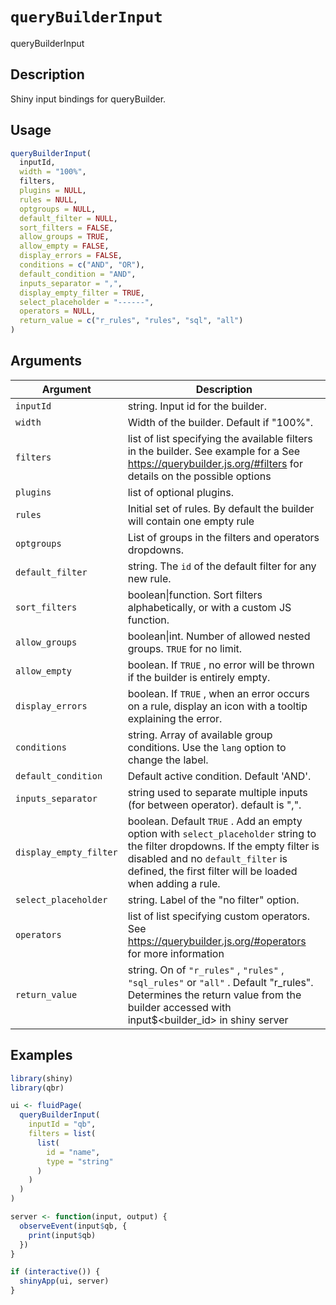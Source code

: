 # `queryBuilderInput`

queryBuilderInput

## Description

Shiny input bindings for queryBuilder.

## Usage

```r
queryBuilderInput(
  inputId,
  width = "100%",
  filters,
  plugins = NULL,
  rules = NULL,
  optgroups = NULL,
  default_filter = NULL,
  sort_filters = FALSE,
  allow_groups = TRUE,
  allow_empty = FALSE,
  display_errors = FALSE,
  conditions = c("AND", "OR"),
  default_condition = "AND",
  inputs_separator = ",",
  display_empty_filter = TRUE,
  select_placeholder = "------",
  operators = NULL,
  return_value = c("r_rules", "rules", "sql", "all")
)
```

## Arguments

| Argument               | Description                                                                                                                                                                                                                     |
| ---------------------- | ------------------------------------------------------------------------------------------------------------------------------------------------------------------------------------------------------------------------------- |
| `inputId`              | string. Input id for the builder.                                                                                                                                                                                               |
| `width`                | Width of the builder. Default if "100%".                                                                                                                                                                                        |
| `filters`              | list of list specifying the available filters in the builder. See example for a See https://querybuilder.js.org/#filters for details on the possible options                                                                    |
| `plugins`              | list of optional plugins.                                                                                                                                                                                                       |
| `rules`                | Initial set of rules. By default the builder will contain one empty rule                                                                                                                                                        |
| `optgroups`            | List of groups in the filters and operators dropdowns.                                                                                                                                                                          |
| `default_filter`       | string. The `id` of the default filter for any new rule.                                                                                                                                                                        |
| `sort_filters`         | boolean\|function. Sort filters alphabetically, or with a custom JS function.                                                                                                                                                   |
| `allow_groups`         | boolean\|int. Number of allowed nested groups. `TRUE` for no limit.                                                                                                                                                             |
| `allow_empty`          | boolean. If `TRUE` , no error will be thrown if the builder is entirely empty.                                                                                                                                                  |
| `display_errors`       | boolean. If `TRUE` , when an error occurs on a rule, display an icon with a tooltip explaining the error.                                                                                                                       |
| `conditions`           | string. Array of available group conditions. Use the `lang` option to change the label.                                                                                                                                         |
| `default_condition`    | Default active condition. Default 'AND'.                                                                                                                                                                                        |
| `inputs_separator`     | string used to separate multiple inputs (for between operator). default is ",".                                                                                                                                                 |
| `display_empty_filter` | boolean. Default `TRUE` . Add an empty option with `select_placeholder` string to the filter dropdowns. If the empty filter is disabled and no `default_filter` is defined, the first filter will be loaded when adding a rule. |
| `select_placeholder`   | string. Label of the "no filter" option.                                                                                                                                                                                        |
| `operators`            | list of list specifying custom operators. See https://querybuilder.js.org/#operators for more information                                                                                                                       |
| `return_value`         | string. On of `"r_rules"` , `"rules"` , `"sql_rules"` or `"all"` . Default "r_rules". Determines the return value from the builder accessed with input$<builder_id> in shiny server                                             |

## Examples

```r
library(shiny)
library(qbr)

ui <- fluidPage(
  queryBuilderInput(
    inputId = "qb",
    filters = list(
      list(
        id = "name",
        type = "string"
      )
    )
  )
)

server <- function(input, output) {
  observeEvent(input$qb, {
    print(input$qb)
  })
}

if (interactive()) {
  shinyApp(ui, server)
}
```
